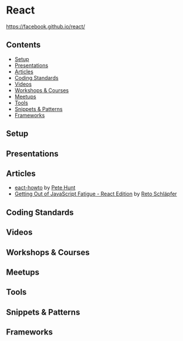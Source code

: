 # React

https://facebook.github.io/react/

## Contents

* [Setup](#setup)
* [Presentations](#presentations)
* [Articles](#articles)
* [Coding Standards](#coding-standards)
* [Videos](#videos)
* [Workshops & Courses](#workshops--courses)
* [Meetups](#meetups)
* [Tools](#tools)
* [Snippets & Patterns](#snippets--patterns)
* [Frameworks](#frameworks)

## Setup

## Presentations

## Articles

- [eact-howto](https://github.com/petehunt/react-howto) by [Pete Hunt](https://github.com/petehunt)
- [Getting Out of JavaScript Fatigue - React Edition](http://www.code-experience.com/getting-out-of-javascript-fatigue/)
by [Reto Schläpfer](http://www.code-experience.com/)

## Coding Standards

## Videos

## Workshops & Courses

## Meetups

## Tools

## Snippets & Patterns

## Frameworks
